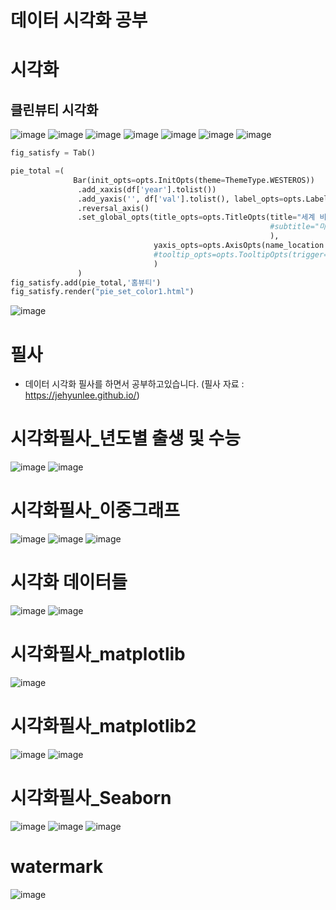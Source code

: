 # 데이터 시각화 공부
# 시각화 
## 클린뷰티 시각화
![image](https://user-images.githubusercontent.com/47103479/128440835-218ce71a-d71e-42f3-9257-f865546c8805.png)
![image](https://user-images.githubusercontent.com/47103479/128440879-02e83d43-a232-4926-965f-fcc35ba1cb38.png)
![image](https://user-images.githubusercontent.com/47103479/128440906-e83cf6de-7116-4b23-80c8-ec8ca9f1f2cc.png)
![image](https://user-images.githubusercontent.com/47103479/128440921-0d070473-74af-4026-ab5b-3b05246d0c5f.png)
![image](https://user-images.githubusercontent.com/47103479/128532965-db87909f-407d-4988-945b-2f8e1b4e72f9.png)
![image](https://user-images.githubusercontent.com/47103479/128711858-e18f1214-ce90-4ded-bc31-0077bb9622b4.png)
![image](https://user-images.githubusercontent.com/47103479/128711944-5e5fb516-0b6e-4d44-a01a-7b40c570fc69.png)

```python
fig_satisfy = Tab()

pie_total =(
              Bar(init_opts=opts.InitOpts(theme=ThemeType.WESTEROS))
               .add_xaxis(df['year'].tolist())
               .add_yaxis('', df['val'].tolist(), label_opts=opts.LabelOpts(position="right",formatter="{c}억"))
               .reversal_axis()
               .set_global_opts(title_opts=opts.TitleOpts(title="세계 비건 화장품 시장 성장 예측", pos_left='center'
                                                          #subtitle="마우스를 막대에 올려 정확한 수치를 확인해보세요!"
                                                          ),
                                yaxis_opts=opts.AxisOpts(name_location = "start")
                                #tooltip_opts=opts.TooltipOpts(trigger="axis", axis_pointer_type="cross"))),"{}년도".format(t)
                                )
               )
fig_satisfy.add(pie_total,'홈뷰티')
fig_satisfy.render("pie_set_color1.html")
```
![image](https://user-images.githubusercontent.com/47103479/128532096-7f98d466-a13c-4097-96c9-d2753bc620f1.png)


# 필사 
- 데이터 시각화 필사를 하면서 공부하고있습니다.
(필사 자료 : https://jehyunlee.github.io/)

# 시각화필사_년도별 출생 및 수능
![image](https://user-images.githubusercontent.com/47103479/121812384-961a3400-cca2-11eb-8abb-7fe6e7581b5b.png)
![image](https://user-images.githubusercontent.com/47103479/121812390-987c8e00-cca2-11eb-9a41-4db4fdb3e0a7.png)


# 시각화필사_이중그래프

![image](https://user-images.githubusercontent.com/47103479/121811785-60744b80-cca0-11eb-8530-ca554dc06409.png)
![image](https://user-images.githubusercontent.com/47103479/121811788-6407d280-cca0-11eb-8307-439cbbd43520.png)
![image](https://user-images.githubusercontent.com/47103479/121811789-666a2c80-cca0-11eb-91fe-fc2c7e6a058e.png)

# 시각화 데이터들
![image](https://user-images.githubusercontent.com/47103479/121917005-a1876100-cd6f-11eb-8f36-4e32e7a59d63.png)
![image](https://user-images.githubusercontent.com/47103479/121917015-a3e9bb00-cd6f-11eb-9d22-45c1acb505ef.png)


# 시각화필사_matplotlib

![image](https://user-images.githubusercontent.com/47103479/121811745-420e5000-cca0-11eb-9252-801f6e98df0a.png)

# 시각화필사_matplotlib2

![image](https://user-images.githubusercontent.com/47103479/121811804-73871b80-cca0-11eb-957e-0ee89994e72b.png)
![image](https://user-images.githubusercontent.com/47103479/121811805-75e97580-cca0-11eb-8ceb-dc98355a3bb7.png)

# 시각화필사_Seaborn

![image](https://user-images.githubusercontent.com/47103479/121811687-1a1eec80-cca0-11eb-915b-87199a47b482.png)
![image](https://user-images.githubusercontent.com/47103479/121811668-10958480-cca0-11eb-8a4c-f1ba4e981559.png)
![image](https://user-images.githubusercontent.com/47103479/121811710-2a36cc00-cca0-11eb-885c-6bf4ccef38ba.png)

# watermark

![image](https://user-images.githubusercontent.com/47103479/121811597-cdd3ac80-cc9f-11eb-880c-06cdd5092f19.png)
